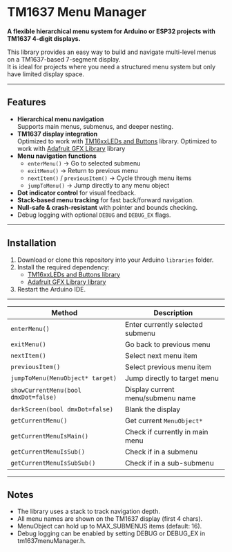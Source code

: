 
# TM1637 Menu Manager

**A flexible hierarchical menu system for Arduino or ESP32 projects with TM1637 4-digit displays.**

This library provides an easy way to build and navigate multi-level menus on a TM1637-based 7-segment display.  
It is ideal for projects where you need a structured menu system but only have limited display space.

---

## Features
- **Hierarchical menu navigation**  
  Supports main menus, submenus, and deeper nesting.
- **TM1637 display integration**  
  Optimized to work with [TM16xxLEDs and Buttons](https://github.com/maxint-rd/TM16xx) library.
  Optimized to work with [Adafruit GFX Library](https://github.com/adafruit/Adafruit-GFX-Library) library
- **Menu navigation functions**  
  - `enterMenu()` → Go to selected submenu  
  - `exitMenu()` → Return to previous menu  
  - `nextItem()` / `previousItem()` → Cycle through menu items  
  - `jumpToMenu()` → Jump directly to any menu object
- **Dot indicator control** for visual feedback.
- **Stack-based menu tracking** for fast back/forward navigation.
- **Null-safe & crash-resistant** with pointer and bounds checking.
- Debug logging with optional `DEBUG` and `DEBUG_EX` flags.

---

## Installation
1. Download or clone this repository into your Arduino `libraries` folder.
2. Install the required dependency:  
   - [TM16xxLEDs and Buttons library](https://github.com/maxint-rd/TM16xx)
   - [Adafruit GFX Library library](https://github.com/adafruit/Adafruit-GFX-Library)
3. Restart the Arduino IDE.

---

| Method                               | Description                       |
| ------------------------------------ | --------------------------------- |
| `enterMenu()`                        | Enter currently selected submenu  |
| `exitMenu()`                         | Go back to previous menu          |
| `nextItem()`                         | Select next menu item             |
| `previousItem()`                     | Select previous menu item         |
| `jumpToMenu(MenuObject* target)`     | Jump directly to target menu      |
| `showCurrentMenu(bool dmxDot=false)` | Display current menu/submenu name |
| `darkScreen(bool dmxDot=false)`      | Blank the display                 |
| `getCurrentMenu()`                   | Get current `MenuObject*`         |
| `getCurrentMenuIsMain()`             | Check if currently in main menu   |
| `getCurrentMenuIsSub()`              | Check if in a submenu             |
| `getCurrentMenuIsSubSub()`           | Check if in a sub-submenu         |

---

## Notes
* The library uses a stack to track navigation depth.
* All menu names are shown on the TM1637 display (first 4 chars).
* MenuObject can hold up to MAX_SUBMENUS items (default: 16).
* Debug logging can be enabled by setting DEBUG or DEBUG_EX in tm1637menuManager.h.
 
